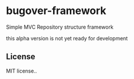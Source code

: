 # bugover-framework
Simple MVC Repository structure framework

this alpha version is not yet ready for development

<h2>License</h2
The Bugover framework is open-sourced software licensed under the 
<a href="https://opensource.org/">MIT license.</a>.
